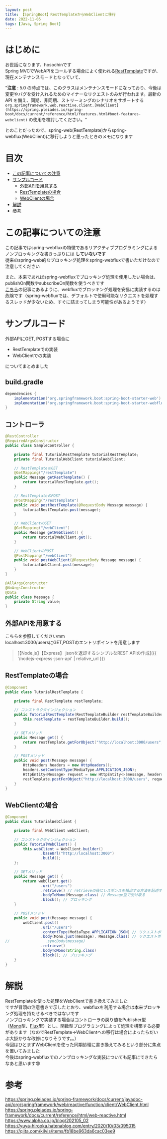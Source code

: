 ```yaml
---
layout: post
title: 【SpringBoot】RestTemplateからWebClientに移行
date: 2022-11-05
tags: [Java, Spring Boot]
---
```


# はじめに

お世話になります、hosochinです  
Spring MVCでWebAPIをコールする場合によく使われる[RestTemplate](https://spring.pleiades.io/spring-framework/docs/current/javadoc-api/org/springframework/web/client/RestTemplate.html)ですが、現在メンテナンスモードとなっていて、

"**注意** : 5.0 の時点では、このクラスはメンテナンスモードになっており、今後は変更やバグを受け入れるためのマイナーなリクエストのみが行われます。最新の API を備え、同期、非同期、ストリーミングのシナリオをサポートする `org.springframework.web.reactive.client.[WebClient](https://spring.pleiades.io/spring-boot/docs/current/reference/html/features.html#boot-features-webclient)` の使用を検討してください。"

とのことだったので、spring-web(RestTemplate)からspring-webflux(WebClient)に移行しようと思ったときのメモになります

# 目次

- [この記事についての注意](#この記事についての注意)
- [サンプルコード](#サンプルコード)
  - [外部APIを用意する](#外部apiを用意する)
  - [RestTemplateの場合](#resttemplateの場合)
  - [WebClientの場合](#webclientの場合)
- [解説](#解説)
- [参考](#参考)

# この記事についての注意

この記事ではspring-webfluxの特徴であるリアクティブプログラミングによるノンブロッキングな書きっぷりには **していないです**  
従来のspring-web的なブロッキング処理をspring-webfluxで書いただけなので注意してください

また、本来であればspring-webfluxでブロッキング処理を使用したい場合は、publishOn関数やsubscribeOn関数を使うべきです  
[こちら](https://yuya-hirooka.hatenablog.com/entry/2020/10/03/095015)の記事にあるように、webfluxでブロッキング処理を安易に実装するのは危険です（spring-webfluxでは、デフォルトで使用可能なリクエストを処理するスレッドが少ないため、すぐに詰まってしまう可能性があるようです）

# サンプルコード

外部APIにGET, POSTする場合に

- RestTemplateでの実装
- WebClientでの実装

についてまとめました

## build.gradle

```gradle
dependencies {
    implementation('org.springframework.boot:spring-boot-starter-web') // spring-web
    implementation('org.springframework.boot:spring-boot-starter-webflux') // spring-webflux
}
```

## コントローラ

```java
@RestController
@RequiredArgsConstructor
public class SampleController {

    private final TutorialRestTemplate tutorialRestTemplate;
    private final TutorialWebClient tutorialWebClient;

    // RestTemplateのGET
    @GetMapping("/restTemplate")
    public Message getRestTemplate() {
        return tutorialRestTemplate.get();
    }

    // RestTemplateのPOST
    @PostMapping("/restTemplate")
    public void postRestTemplate(@RequestBody Message message) {
        tutorialRestTemplate.post(message);
    }

    // WebClientのGET
    @GetMapping("/webClient")
    public Message getWebClient() {
        return tutorialWebClient.get();
    }

    // WebClientのPOST
    @PostMapping("/webClient")
    public void postWebClient(@RequestBody Message message) {
        tutorialWebClient.post(message);
    }
}

@AllArgsConstructor
@NoArgsConstructor
@Data
public class Message {
    private String value;
}
```

## 外部APIを用意する

こちらを参照してくださいmm  
localhost:3000/usersにGET,POSTのエントリポイントを用意します

> [【Node.js】【Express】 jsonを返却するシンプルなREST APIの作成]({{ '/nodejs-express-json-api' | relative_url }})

## RestTemplateの場合

```java
@Component
public class TutorialRestTemplate {

    private final RestTemplate restTemplate;

    // コンストラクタインジェクション
    public TutorialRestTemplate(RestTemplateBuilder restTemplateBuilder) {
        this.restTemplate = restTemplateBuilder.build();
    }

    // GETメソッド
    public Message get() {
        return restTemplate.getForObject("http://localhost:3000/users", Message.class);
    }

    // POSTメソッド
    public void post(Message message) {
        HttpHeaders headers = new HttpHeaders();
        headers.setContentType(MediaType.APPLICATION_JSON);
        HttpEntity<Message> request = new HttpEntity<>(message, headers);
        restTemplate.postForObject("http://localhost:3000/users", request, String.class);
    }
}
```

## WebClientの場合

```java
@Component
public class TutorialWebClient {

    private final WebClient webClient;

    // コンストラクタインジェクション
    public TutorialWebClient() {
        this.webClient = WebClient.builder()
                .baseUrl("http://localhost:3000")
                .build();
    };

    // GETメソッド
    public Message get() {
        return webClient.get()
                .uri("/users")
                .retrieve() // retrieveの後にレスポンスを抽出する方法を記述する
                .bodyToMono(Message.class) // Message型で受け取る
                .block(); // ブロッキング
    }

    // POSTメソッド
    public void post(Message message) {
        webClient.post()
                .uri("/users")
                .contentType(MediaType.APPLICATION_JSON) // リクエストボディのタイプ
                .body(Mono.just(message), Message.class) // リクエストボディ
//                .syncBody(message)
                .retrieve()
                .bodyToMono(String.class)
                .block(); // ブロッキング
    }
}
```

# 解説

RestTemplateを使った処理をWebClientで書き換えてみました  
ですが冒頭の注意書きで示したとおり、webfluxを利用する場合は本来ブロッキング処理を持たせるべきではないです  
ノンブロッキングで実装する場合はコントローラの戻り値をPublisher型（[Mono](https://projectreactor.io/docs/core/release/api/reactor/core/publisher/Mono.html)型、[Flux](https://projectreactor.io/docs/core/release/api/reactor/core/publisher/Flux.html)型）とし、関数型プログラミングによって処理を構築する必要があります（なのでRestTemplate→WebClientへの移行は場合によったらだいぶ大掛かりな改修になりそうです。。）  
今回はひとまずWebClientを使った同期処理に書き換えてみるという部分に焦点を置いてみました  
今後はspring-webfluxでのノンブロッキングな実装についても記事にできたらなあと思います😎

# 参考

<https://spring.pleiades.io/spring-framework/docs/current/javadoc-api/org/springframework/web/reactive/function/client/WebClient.html>  
<https://spring.pleiades.io/spring-framework/docs/current/reference/html/web-reactive.html>  
<https://www.alpha.co.jp/blog/202105_02>  
<https://yuya-hirooka.hatenablog.com/entry/2020/10/03/095015>  
<https://qiita.com/kilvis/items/fb18be963da6cac03ee9>
